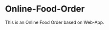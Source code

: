 # Online-Food-Order

This is an Online Food Order based on Web-App.
















































































